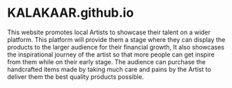 # KALAKAAR.github.io
This website promotes local  Artists to showcase their talent on a wider platform. This platform will provide them a stage where they can display the products to the larger audience for their financial growth, It also showcases the inspirational journey of the artist so that more people can get inspire from them while on their early stage. The audience can purchase the handcrafted items made by taking much care and pains by the Artist to deliver them the best quality products possible.
